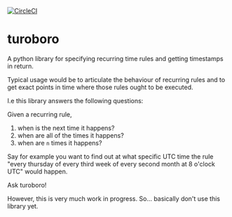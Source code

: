 [![CircleCI](https://circleci.com/gh/pellepim/turoboro.svg?style=svg)](https://circleci.com/gh/pellepim/turoboro)
# turoboro
A python library for specifying recurring time rules and getting timestamps in return.

Typical usage would be to articulate the behaviour of recurring rules and to get exact points
in time where those rules ought to be executed.

I.e this library answers the following questions: 

Given a recurring rule,

1. when is the next time it happens?
2. when are all of the times it happens?
3. when are `n` times it happens?

Say for example you want to find out at what specific UTC time the rule "every thursday of every
third week of every second month at 8 o'clock UTC" would happen.

Ask turoboro! 

However, this is very much work in progress. So... basically don't use this library yet.